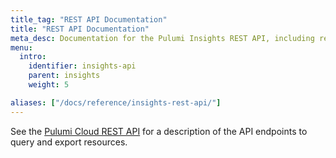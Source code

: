 ```yaml
---
title_tag: "REST API Documentation"
title: "REST API Documentation"
meta_desc: Documentation for the Pulumi Insights REST API, including request parameters and response schemas.
menu:
  intro:
    identifier: insights-api
    parent: insights
    weight: 5

aliases: ["/docs/reference/insights-rest-api/"]
---
```


See the [Pulumi Cloud REST API](/docs/reference/cloud-rest-api#resource-search) for a description of the API endpoints to query and export resources.

